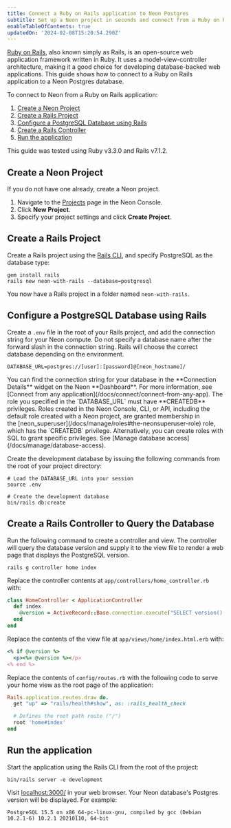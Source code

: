```yaml
---
title: Connect a Ruby on Rails application to Neon Postgres
subtitle: Set up a Neon project in seconds and connect from a Ruby on Rails application
enableTableOfContents: true
updatedOn: '2024-02-08T15:20:54.290Z'
---
```


[Ruby on Rails](https://rubyonrails.org/), also known simply as Rails, is an open-source web application framework written in Ruby. It uses a model-view-controller architecture, making it a good choice for developing database-backed web applications. This guide shows how to connect to a Ruby on Rails application to a Neon Postgres database.

To connect to Neon from a Ruby on Rails application:

1. [Create a Neon Project](#create-a-neon-project)
2. [Create a Rails Project](#create-a-rails-project)
3. [Configure a PostgreSQL Database using Rails](#configure-a-postgresql-database-using-rails)
4. [Create a Rails Controller](#create-a-rails-controller-to-query-the-database)
5. [Run the application](#run-the-application)

This guide was tested using Ruby v3.3.0 and Rails v7.1.2.

## Create a Neon Project

If you do not have one already, create a Neon project.

1. Navigate to the [Projects](https://console.neon.tech/app/projects) page in the Neon Console.
2. Click **New Project**.
3. Specify your project settings and click **Create Project**.

## Create a Rails Project

Create a Rails project using the [Rails CLI](https://guides.rubyonrails.org/command_line.html), and specify PostgreSQL as the database type:

```shell
gem install rails
rails new neon-with-rails --database=postgresql
```

You now have a Rails project in a folder named `neon-with-rails`.

## Configure a PostgreSQL Database using Rails

Create a `.env` file in the root of your Rails project, and add the connection string for your Neon compute. Do not specify a database name after the forward slash in the connection string. Rails will choose the correct database depending on the environment.

```shell shouldWrap
DATABASE_URL=postgres://[user]:[password]@[neon_hostname]/
```

<Admonition type="note">
You can find the connection string for your database in the **Connection Details** widget on the Neon **Dashboard**. For more information, see [Connect from any application](/docs/connect/connect-from-any-app).
</Admonition>

<Admonition type="important">
The role you specified in the `DATABASE_URL` must have **CREATEDB** privileges. Roles created in the Neon Console, CLI, or API, including the default role created with a Neon project, are granted membership in the [neon_superuser](/docs/manage/roles#the-neonsuperuser-role) role, which has the `CREATEDB` privilege. Alternatively, you can create roles with SQL to grant specific privileges. See [Manage database access](/docs/manage/database-access).
</Admonition>

Create the development database by issuing the following commands from the root of your project directory:

```shell
# Load the DATABASE_URL into your session
source .env

# Create the development database
bin/rails db:create
```

## Create a Rails Controller to Query the Database

Run the following command to create a controller and view. The controller will query the database version and supply it to the view file to render a web page that displays the PostgreSQL version.

```shell
rails g controller home index
```

Replace the controller contents at `app/controllers/home_controller.rb` with:

```ruby
class HomeController < ApplicationController
  def index
    @version = ActiveRecord::Base.connection.execute("SELECT version();").first['version']
  end
end
```

Replace the contents of the view file at `app/views/home/index.html.erb` with:

```ruby
<% if @version %>
  <p><%= @version %></p>
<% end %>
```

Replace the contents of `config/routes.rb` with the following code to serve your home view as the root page of the application:

```ruby
Rails.application.routes.draw do.
  get "up" => "rails/health#show", as: :rails_health_check

  # Defines the root path route ("/")
  root 'home#index'
end
```

## Run the application

Start the application using the Rails CLI from the root of the project:

```shell
bin/rails server -e development
```

Visit [localhost:3000/](http://localhost:3000/) in your web browser. Your Neon database's Postgres version will be displayed. For example:

```
PostgreSQL 15.5 on x86_64-pc-linux-gnu, compiled by gcc (Debian 10.2.1-6) 10.2.1 20210110, 64-bit
```

<NeedHelp/>
